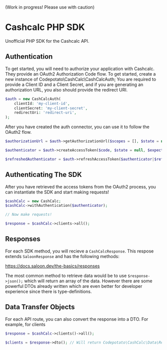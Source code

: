 (Work in progress! Please use with caution)

# Cashcalc PHP SDK
Unofficial PHP SDK for the Cashcalc API.

## Authentication

To get started, you will need to authorize your application with Cashcalc. They provide an OAuth2 Authorization Code flow. To get started, create a new instance of Codepotato\CashCalc\CashCalcAuth; You are required to provide a Client ID and a Client Secret, and if you are generating an authorization URL, you also should provide the redirect URI.

```php
$auth = new CashCalcAuth(
    clientId: 'my-client-id',
    clientSecret: 'my-client-secret',
    redirectUri: 'redirect-uri',
);
```

After you have created the auth connector, you can use it to follow the OAuth2 flow.

```php
$authorizationUrl = $auth->getAuthorizationUrl($scopes = [], $state = null);

$authenticator = $auth->createAccessToken($code, $state = null, $expectedState = null);

$refreshedAuthenticator = $auth->refreshAccessToken($authenticator|$refreshToken);
```

## Authenticating The SDK

After you have retrieved the access tokens from the OAuth2 process, you can instantiate the SDK and start making requests!

```php
$cashCalc = new CashCalc;
$cashCalc->withAuthentication($authenticator);

// Now make requests!

$response = $cashCalc->clients->all();
```

## Responses

For each SDK method, you will recieve a `CashCalcResponse`. This respose extends `SaloonResponse` and has the following methods:

https://docs.saloon.dev/the-basics/responses

The most common method to retrieve data would be to use `$response->json();` which will return an array of the data. However there are some powerful DTOs already written which are even better for developer experience since there is type-definitions.

## Data Transfer Objects

For each API route, you can also convert the response into a DTO. For example, for clients

```php
$response = $cashCalc->clients()->all();

$clients = $response->dto(); // Will return Codepotato\CashCalc\Data\Responses\Client
```
